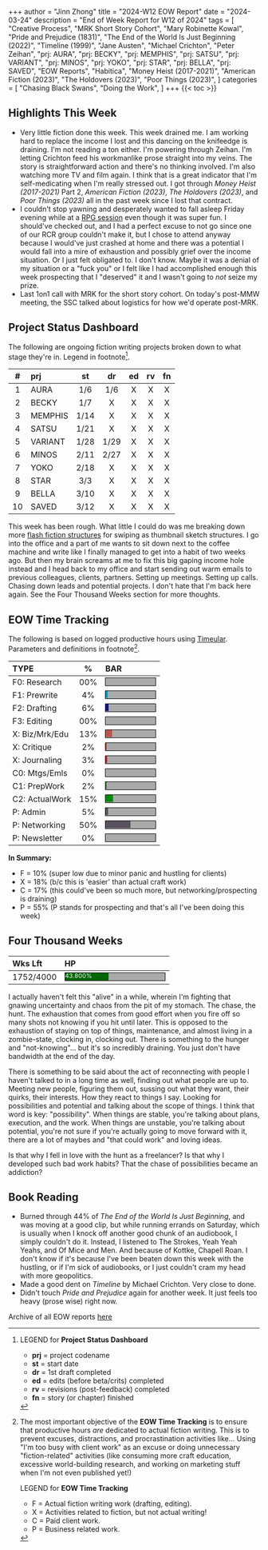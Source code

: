 +++
author = "Jinn Zhong"
title = "2024-W12 EOW Report"
date = "2024-03-24"
description = "End of Week Report for W12 of 2024"
tags = [
    "Creative Process",
    "MRK Short Story Cohort",
    "Mary Robinette Kowal",
    "Pride and Prejudice (1831)",
    "The End of the World Is Just Beginning (2022)",
    "Timeline (1999)",
    "Jane Austen",
    "Michael Crichton",
    "Peter Zeihan",
    "prj: AURA",
    "prj: BECKY",
    "prj: MEMPHIS",
    "prj: SATSU",
    "prj: VARIANT",
    "prj: MINOS",
    "prj: YOKO",
    "prj: STAR",
    "prj: BELLA",
    "prj: SAVED",
    "EOW Reports",
    "Habitica",
    "Money Heist (2017-2021)",
    "American Fiction (2023)",
    "The Holdovers (2023)",
    "Poor Things (2023)",
]
categories = [
    "Chasing Black Swans",
    "Doing the Work",
]
+++
{{< toc >}}

## Highlights This Week

* Very little fiction done this week. This week drained me. I am working hard to replace the income I lost and this dancing on the knifeedge is draining. I'm not reading a ton either. I'm powering through Zeihan. I'm letting Crichton feed his workmanlike prose straight into my veins. The story is straightforward action and there's no thinking involved. I'm also watching more TV and film again. I think that is a great indicator that I'm self-medicating when I'm really stressed out. I got through _Money Heist (2017-2021)_ Part 2, _American Fiction (2023)_, _The Holdovers (2023)_, and _Poor Things (2023)_ all in the past week since I lost that contract.
* I couldn't stop yawning and desperately wanted to fall asleep Friday evening while at a [RPG session](https://journal.jinnzhong.com/rcr-orcborg-sp02-demon-egg-dead-dwarves/) even though it was super fun. I should've checked out, and I had a perfect excuse to not go since one of our RCR group couldn't make it, but I chose to attend anyway because I would've just crashed at home and there was a potential I would fall into a mire of exhaustion and possibly grief over the income situation. Or I just felt obligated to. I don't know. Maybe it was a denial of my situation or a "fuck you" or I felt like I had accomplished enough this week prospecting that I "deserved" it and I wasn't going to _not_ seize my prize.
* Last 1on1 call with MRK for the short story cohort. On today's post-MMW meeting, the SSC talked about logistics for how we'd operate post-MRK.
  
## Project Status Dashboard

The following are ongoing fiction writing projects broken down to what stage they're in. Legend in footnote[^1].

| # | prj | st | dr | ed | rv | fn | 
| :---: | :--- | :---: | :---: | :---: |  :---: |  :---: |
| 1 | AURA | 1/6 | 1/6 | X | X | X | 
| 2 | BECKY | 1/7 | X | X | X | X | 
| 3 | MEMPHIS | 1/14 | X | X | X | X | 
| 4 | SATSU | 1/21 | X | X | X | X | 
| 5 | VARIANT | 1/28 | 1/29 | X | X | X | X | 
| 6 | MINOS | 2/11 | 2/27 | X | X | X | X | 
| 7 | YOKO | 2/18 | X | X | X | X | X | 
| 8 | STAR | 3/3 | X | X | X | X | X | 
| 9 | BELLA | 3/10 | X | X | X | X | X |
| 10 | SAVED | 3/12 | X | X | X | X | X |

This week has been rough. What little I could do was me breaking down more [flash fiction structures](https://journal.jinnzhong.com/flash-fiction-dissection-for-thbs-1/) for swiping as thumbnail sketch structures. I go into the office and a part of me wants to sit down next to the coffee machine and write like I finally managed to get into a habit of two weeks ago. But then my brain screams at me to fix this big gaping income hole instead and I head back to my office and start sending out warm emails to previous colleagues, clients, partners. Setting up meetings. Setting up calls. Chasing down leads and potential projects. I don't hate that I'm back here again. See the Four Thousand Weeks section for more thoughts.

## EOW Time Tracking

The following is based on logged productive hours using [Timeular](https://timeular.com/?linkId=lp_182779&sourceId=colin-yj-chung&tenantId=timeular). Parameters and definitions in footnote[^2].

| TYPE | % | BAR |
| :--- | :---: | :--- |
| F0: Research | 00% | <div style="width:100px;height:15px;background:#AAAAAA;border:1.3px solid #000000;"><div style="width:00%;height:14px;background:#0492C2;font-size:12px; color:white; line-height:12px;"></div></div> |
| F1: Prewrite | 4% | <div style="width:100px;height:15px;background:#AAAAAA;border:1.3px solid #000000;"><div style="width:4%;height:14px;background:#0492C2;font-size:12px; color:white; line-height:12px;"></div></div> |
| F2: Drafting | 6% | <div style="width:100px;height:15px;background:#AAAAAA;border:1.3px solid #000000;"><div style="width:6%;height:14px;background:#051094;font-size:12px; color:white; line-height:12px;"></div></div> |
| F3: Editing | 00% | <div style="width:100px;height:15px;background:#AAAAAA;border:1.3px solid #000000;"><div style="width:00%;height:14px;background:#051094;font-size:12px; color:white; line-height:12px;"></div></div> |
| X: Biz/Mrk/Edu | 13% | <div style="width:100px;height:15px;background:#AAAAAA;border:1.3px solid #000000;"><div style="width:13%;height:14px;background:#BC544B;font-size:12px; color:white; line-height:12px;"></div></div> |
| X: Critique | 2% | <div style="width:100px;height:15px;background:#AAAAAA;border:1.3px solid #000000;"><div style="width:2%;height:14px;background:#D21404;font-size:12px; color:white; line-height:12px;"></div></div> |
| X: Journaling | 3% | <div style="width:100px;height:15px;background:#AAAAAA;border:1.3px solid #000000;"><div style="width:3%;height:14px;background:#D21404;font-size:12px; color:white; line-height:12px;"></div></div> |
| C0: Mtgs/Emls | 0% |<div style="width:100px;height:15px;background:#AAAAAA;border:1.3px solid #000000;"><div style="width:0%;height:14px;background:#48AAAD;font-size:12px; color:white; line-height:12px;"></div></div> |
| C1: PrepWork | 2% | <div style="width:100px;height:15px;background:#AAAAAA;border:1.3px solid #000000;"><div style="width:2%;height:14px;background:#028A0F;font-size:12px; color:white; line-height:12px;"></div></div> |
| C2: ActualWork | 15% | <div style="width:100px;height:15px;background:#AAAAAA;border:1.3px solid #000000;"><div style="width:15%;height:14px;background:#028A0F;font-size:12px; color:white; line-height:12px;"></div></div> |
| P: Admin | 5% | <div style="width:100px;height:15px;background:#AAAAAA;border:1.3px solid #000000;"><div style="width:5%;height:14px;background:#59515e;font-size:12px; color:white; line-height:12px;"></div></div> |
| P: Networking | 50% | <div style="width:100px;height:15px;background:#AAAAAA;border:1.3px solid #000000;"><div style="width:50%;height:14px;background:#59515e;font-size:12px; color:white; line-height:12px;"></div></div> |
| P: Newsletter | 0% | <div style="width:100px;height:15px;background:#AAAAAA;border:1.3px solid #000000;"><div style="width:0%;height:14px;background:#59515e;font-size:12px; color:white; line-height:12px;"></div></div> |

**In Summary:**
* F = 10% (super low due to minor panic and hustling for clients)
* X = 18% (b/c this is 'easier' than actual craft work)
* C = 17% (this could've been so much more, but networking/prospecting is draining)
* P = 55% (P stands for prospecting and that's all I've been doing this week)

## Four Thousand Weeks

| Wks Lft | HP |
| :--- | :--- |
| 1752/4000 | <div style="width:200px;height:15px;background:#AAAAAA;border:1.3px solid #000000;"><div style="width:43.800%;height:15px;background:#006600;font-size:12px; color:white; line-height:12px;">43.800%</div></div> |

I actually haven't felt this "alive" in a while, wherein I'm fighting that gnawing uncertainty and chaos from the pit of my stomach. The chase, the hunt. The exhaustion that comes from good effort when you fire off so many shots not knowing if you hit until later. This is opposed to the exhaustion of staying on top of things, maintenance, and almost living in a zombie-state, clocking in, clocking out. There is something to the hunger and "not-knowing"... but it's so incredibly draining. You just don't have bandwidth at the end of the day. 

There is something to be said about the act of reconnecting with people I haven't talked to in a long time as well, finding out what people are up to. Meeting new people, figuring them out, sussing out what they want, their quirks, their interests. How they react to things I say. Looking for possibilities and potential and talking about the scope of things. I think that word is key: "possibility". When things are stable, you're talking about plans, execution, and the work. When things are unstable, you're talking about potential, you're not sure if you're actually going to move forward with it, there are a lot of maybes and "that could work" and loving ideas.

Is that why I fell in love with the hunt as a freelancer? Is that why I developed such bad work habits? That the chase of possibilities became an addiction?

## Book Reading

* Burned through 44% of _The End of the World Is Just Beginning_, and was moving at a good clip, but while running errands on Saturday, which is usually when I knock off another good chunk of an audiobook, I simply couldn't do it. Instead, I listened to The Strokes, Yeah Yeah Yeahs, and Of Mice and Men. And because of Kottke, Chapell Roan. I don't know if it's because I've been beaten down this week with the hustling, or if I'm sick of audiobooks, or I just couldn't cram my head with more geopolitics.
* Made a good dent on _Timeline_ by Michael Crichton. Very close to done.
* Didn't touch _Pride and Prejudice_ again for another week. It just feels too heavy (prose wise) right now.
  
Archive of all EOW reports [here](https://journal.jinnzhong.com/tags/eow-reports/)

[^1]: LEGEND for **Project Status Dashboard**

    * **prj** = project codename
    * **st** = start date
    * **dr** = 1st draft completed
    * **ed** = edits (before beta/crits) completed
    * **rv** = revisions (post-feedback) completed
    * **fn** = story (or chapter) finished

[^2]: The most important objective of the **EOW Time Tracking** is to ensure that productive hours _are_ dedicated to actual fiction writing. This is to prevent excuses, distractions, and procrastination activities like... Using "I'm too busy with client work" as an excuse or doing unnecessary "fiction-related" activities (like consuming more craft education, excessive world-building research, and working on marketing stuff when I'm not even published yet!)
    
    LEGEND for **EOW Time Tracking**
    * F = Actual fiction writing work (drafting, editing).
    * X = Activities related to fiction, but not actual writing!
    * C = Paid client work.
    * P = Business related work.


